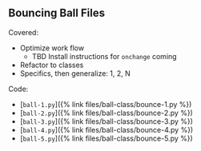 ## Bouncing Ball Files

Covered:

* Optimize work flow
  * TBD Install instructions for `onchange` coming
* Refactor to classes
* Specifics, then generalize: 1, 2, N

Code:

* [`ball-1.py`]({% link files/ball-class/bounce-1.py %})
* [`ball-2.py`]({% link files/ball-class/bounce-2.py %})
* [`ball-3.py`]({% link files/ball-class/bounce-3.py %})
* [`ball-4.py`]({% link files/ball-class/bounce-4.py %})
* [`ball-5.py`]({% link files/ball-class/bounce-5.py %})
